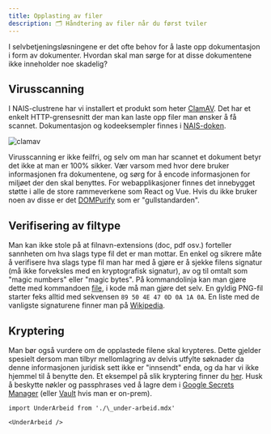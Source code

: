 ```yaml
---
title: Opplasting av filer
description: 🗂 Håndtering av filer når du først tviler
---
```


I selvbetjeningsløsningene er det ofte behov for å laste opp dokumentasjon i form av dokumenter. Hvordan skal man sørge for at disse dokumentene ikke inneholder noe skadelig?

## Virusscanning

I NAIS-clustrene har vi installert et produkt som heter [ClamAV](https://www.clamav.net/). Det har et enkelt HTTP-grensesnitt der man kan laste opp filer man ønsker å få scannet. Dokumentasjon og kodeeksempler finnes i [NAIS-doken](https://doc.nais.io/security/antivirus/#clamav).

![clamav](/img/clamav.webp "clamav")

Virusscanning er ikke feilfri, og selv om man har scannet et dokument betyr det ikke at man er 100% sikker. Vær varsom med hvor dere bruker informasjonen fra dokumentene, og sørg for å encode informasjonen for miljøet der den skal benyttes. For webapplikasjoner finnes det innebygget støtte i alle de store rammeverkene som React og Vue. Hvis du ikke bruker noen av disse er det [DOMPurify](https://www.npmjs.com/package/dompurify) som er "gullstandarden".

## Verifisering av filtype

Man kan ikke stole på at filnavn-extensions (doc, pdf osv.) forteller sannheten om hva slags type fil det er man mottar. En enkel og sikrere måte å verifisere hva slags type fil man har med å gjøre er å sjekke filens signatur (må ikke forveksles med en kryptografisk signatur), av og til omtalt som "magic numbers" eller "magic bytes". På kommandolinja kan man gjøre dette med kommandoen [file](https://linux.die.net/man/1/file), i kode må man gjøre det selv. En gyldig PNG-fil starter feks alltid med sekvensen `89 50 4E 47 0D 0A 1A 0A`. En liste med de vanligste signaturene finner man på [Wikipedia](https://en.wikipedia.org/wiki/List_of_file_signatures).

## Kryptering

Man bør også vurdere om de opplastede filene skal krypteres. Dette gjelder spesielt dersom man tilbyr mellomlagring av delvis utfylte søknader da denne informasjonen juridisk sett ikke er "innsendt" enda, og da har vi ikke hjemmel til å benytte den. Et eksempel på slik kryptering finner du [her](https://gist.github.com/joakibj/76bcfd21fa93746d661cbf0a6e59dbf6). Husk å beskytte nøkler og passphrases ved å lagre dem i [Google Secrets Manager](https://doc.nais.io/security/secrets/google-secrets-manager/) (eller [Vault](https://doc.nais.io/security/secrets/vault/) hvis man er on-prem).

```mdx-code-block
import UnderArbeid from './\_under-arbeid.mdx'

<UnderArbeid />
```
